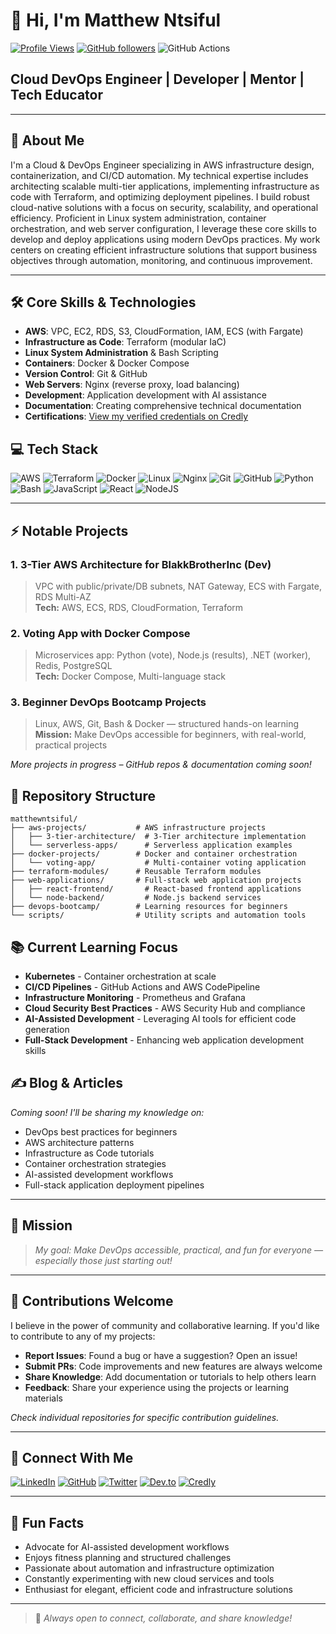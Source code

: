 # 👋 Hi, I'm Matthew Ntsiful

[![Profile Views](https://komarev.com/ghpvc/?username=matthewntsiful&color=blue&style=flat)](https://github.com/matthewntsiful)
[![GitHub followers](https://img.shields.io/github/followers/matthewntsiful?label=Follow&style=social)](https://github.com/matthewntsiful)
![GitHub Actions](https://img.shields.io/badge/github%20actions-%232671E5.svg?style=for-the-badge&logo=githubactions&logoColor=white)

## Cloud DevOps Engineer | Developer | Mentor | Tech Educator

---

## 🚀 About Me

I'm a Cloud & DevOps Engineer specializing in AWS infrastructure design, containerization, and CI/CD automation. My technical expertise includes architecting scalable multi-tier applications, implementing infrastructure as code with Terraform, and optimizing deployment pipelines. I build robust cloud-native solutions with a focus on security, scalability, and operational efficiency. Proficient in Linux system administration, container orchestration, and web server configuration, I leverage these core skills to develop and deploy applications using modern DevOps practices. My work centers on creating efficient infrastructure solutions that support business objectives through automation, monitoring, and continuous improvement.

---

## 🛠️ Core Skills & Technologies

- **AWS**: VPC, EC2, RDS, S3, CloudFormation, IAM, ECS (with Fargate)
- **Infrastructure as Code**: Terraform (modular IaC)
- **Linux System Administration** & Bash Scripting
- **Containers**: Docker & Docker Compose
- **Version Control**: Git & GitHub
- **Web Servers**: Nginx (reverse proxy, load balancing)
- **Development**: Application development with AI assistance
- **Documentation**: Creating comprehensive technical documentation
- **Certifications**: [View my verified credentials on Credly](https://www.credly.com/users/matthewntsiful)

## 💻 Tech Stack

![AWS](https://img.shields.io/badge/AWS-%23FF9900.svg?style=for-the-badge&logo=amazon-aws&logoColor=white)
![Terraform](https://img.shields.io/badge/terraform-%235835CC.svg?style=for-the-badge&logo=terraform&logoColor=white)
![Docker](https://img.shields.io/badge/docker-%230db7ed.svg?style=for-the-badge&logo=docker&logoColor=white)
![Linux](https://img.shields.io/badge/Linux-FCC624?style=for-the-badge&logo=linux&logoColor=black)
![Nginx](https://img.shields.io/badge/nginx-%23009639.svg?style=for-the-badge&logo=nginx&logoColor=white)
![Git](https://img.shields.io/badge/git-%23F05033.svg?style=for-the-badge&logo=git&logoColor=white)
![GitHub](https://img.shields.io/badge/github-%23121011.svg?style=for-the-badge&logo=github&logoColor=white)
![Python](https://img.shields.io/badge/python-3670A0?style=for-the-badge&logo=python&logoColor=ffdd54)
![Bash](https://img.shields.io/badge/bash-%23121011.svg?style=for-the-badge&logo=gnu-bash&logoColor=white)
![JavaScript](https://img.shields.io/badge/javascript-%23323330.svg?style=for-the-badge&logo=javascript&logoColor=%23F7DF1E)
![React](https://img.shields.io/badge/react-%2320232a.svg?style=for-the-badge&logo=react&logoColor=%2361DAFB)
![NodeJS](https://img.shields.io/badge/node.js-6DA55F?style=for-the-badge&logo=node.js&logoColor=white)

---

## ⚡ Notable Projects

### 1. 3-Tier AWS Architecture for BlakkBrotherInc (Dev)

> VPC with public/private/DB subnets, NAT Gateway, ECS with Fargate, RDS Multi-AZ  
> **Tech:** AWS, ECS, RDS, CloudFormation, Terraform

### 2. Voting App with Docker Compose

> Microservices app: Python (vote), Node.js (results), .NET (worker), Redis, PostgreSQL  
> **Tech:** Docker Compose, Multi-language stack

### 3. Beginner DevOps Bootcamp Projects

> Linux, AWS, Git, Bash & Docker — structured hands-on learning  
> **Mission:** Make DevOps accessible for beginners, with real-world, practical projects

_More projects in progress – GitHub repos & documentation coming soon!_

## 📂 Repository Structure

```text
matthewntsiful/
├── aws-projects/           # AWS infrastructure projects
│   ├── 3-tier-architecture/  # 3-Tier architecture implementation
│   └── serverless-apps/      # Serverless application examples
├── docker-projects/        # Docker and container orchestration
│   └── voting-app/           # Multi-container voting application
├── terraform-modules/      # Reusable Terraform modules
├── web-applications/       # Full-stack web application projects
│   ├── react-frontend/       # React-based frontend applications
│   └── node-backend/         # Node.js backend services
├── devops-bootcamp/        # Learning resources for beginners
└── scripts/                # Utility scripts and automation tools
```

## 📚 Current Learning Focus

- **Kubernetes** - Container orchestration at scale
- **CI/CD Pipelines** - GitHub Actions and AWS CodePipeline
- **Infrastructure Monitoring** - Prometheus and Grafana
- **Cloud Security Best Practices** - AWS Security Hub and compliance
- **AI-Assisted Development** - Leveraging AI tools for efficient code generation
- **Full-Stack Development** - Enhancing web application development skills

## ✍️ Blog & Articles

_Coming soon! I'll be sharing my knowledge on:_

- DevOps best practices for beginners
- AWS architecture patterns
- Infrastructure as Code tutorials
- Container orchestration strategies
- AI-assisted development workflows
- Full-stack application deployment pipelines

---

## 🎯 Mission

> _My goal: Make DevOps accessible, practical, and fun for everyone — especially those just starting out!_

---

## 🤝 Contributions Welcome

I believe in the power of community and collaborative learning. If you'd like to contribute to any of my projects:

- **Report Issues**: Found a bug or have a suggestion? Open an issue!
- **Submit PRs**: Code improvements and new features are always welcome
- **Share Knowledge**: Add documentation or tutorials to help others learn
- **Feedback**: Share your experience using the projects or learning materials

_Check individual repositories for specific contribution guidelines._

---

## 🔗 Connect With Me

[![LinkedIn](https://img.shields.io/badge/LinkedIn-Matthew%20Ntsiful-blue?style=flat-square&logo=linkedin)](https://www.linkedin.com/in/matthewntsiful)
[![GitHub](https://img.shields.io/badge/GitHub-matthewntsiful-black?style=flat-square&logo=github)](https://github.com/matthewntsiful)
[![Twitter](https://img.shields.io/badge/Twitter-@matthewntsiful-1DA1F2?style=flat-square&logo=twitter&logoColor=white)](https://twitter.com/matthewntsiful)
[![Dev.to](https://img.shields.io/badge/dev.to-matthewntsiful-0A0A0A?style=flat-square&logo=dev.to)](https://dev.to/matthewntsiful)
[![Credly](https://img.shields.io/badge/Credly-Certifications-FF6B00?style=flat-square&logo=credly&logoColor=white)](https://www.credly.com/users/matthewntsiful)

---

## 🎉 Fun Facts

- Advocate for AI-assisted development workflows
- Enjoys fitness planning and structured challenges
- Passionate about automation and infrastructure optimization
- Constantly experimenting with new cloud services and tools
- Enthusiast for elegant, efficient code and infrastructure solutions

---

> 📢 _Always open to connect, collaborate, and share knowledge!_
